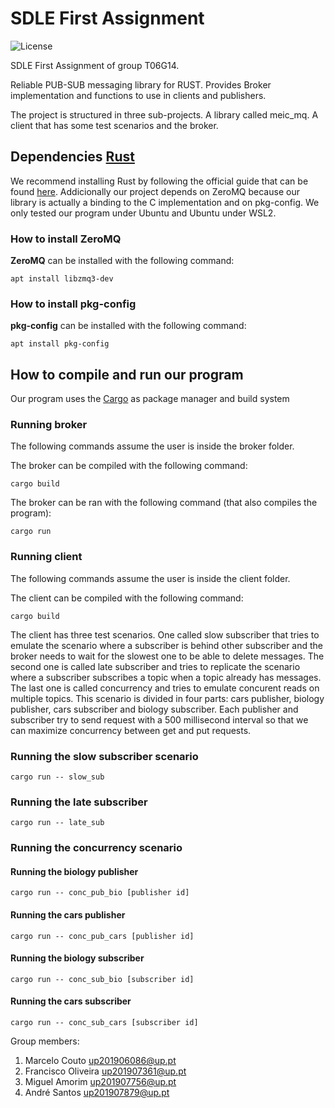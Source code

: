 # SDLE First Assignment
![License](https://img.shields.io/badge/License-Apache_2.0-blue.svg)

SDLE First Assignment of group T06G14.

Reliable PUB-SUB messaging library for RUST. Provides Broker implementation and functions to use in clients and publishers.

The project is structured in three sub-projects. A library called meic_mq. A client that has some test scenarios and the broker.

## Dependencies [Rust](https://www.rust-lang.org/)
We recommend installing Rust by following the official guide that can be found [here](https://www.rust-lang.org/learn/get-started). Addicionally our project depends on ZeroMQ because our library is actually a binding to the C implementation and on pkg-config. We only tested our program under Ubuntu and Ubuntu under WSL2.

### How to install ZeroMQ

**ZeroMQ** can be installed with the following command:

```
apt install libzmq3-dev
```

### How to install pkg-config
**pkg-config** can be installed with the following command:

```
apt install pkg-config
```

## How to compile and run our program
Our program uses the [Cargo](https://doc.rust-lang.org/cargo/) as package manager and build system

### Running broker
The following commands assume the user is inside the broker folder.

The broker can be compiled with the following command:

```
cargo build
```

The broker can be ran with the following command (that also compiles the program):

```
cargo run
```

### Running client
The following commands assume the user is inside the client folder.

The client can be compiled with the following command:

```
cargo build
```

The client has three test scenarios. One called slow subscriber that tries to emulate the scenario where a subscriber is behind other subscriber and the broker needs to wait for the slowest one to be able to delete messages. The second one is called late subscriber and tries to replicate the scenario where a subscriber subscribes a topic when a topic already has messages. The last one is called concurrency and tries to emulate concurent reads on multiple topics. This scenario is divided in four parts: cars publisher, biology publisher, cars subscriber and biology subscriber. Each publisher and subscriber try to send request with a 500 millisecond interval so that we can maximize concurrency between get and put requests. 

### Running the slow subscriber scenario

```
cargo run -- slow_sub
```

### Running the late subscriber

```
cargo run -- late_sub
```

### Running the concurrency scenario

#### Running the biology publisher
```
cargo run -- conc_pub_bio [publisher id]
```

#### Running the cars publisher
```
cargo run -- conc_pub_cars [publisher id]
```

#### Running the biology subscriber
```
cargo run -- conc_sub_bio [subscriber id]
```

#### Running the cars subscriber
```
cargo run -- conc_sub_cars [subscriber id]
```

Group members:

1. Marcelo Couto up201906086@up.pt
2. Francisco Oliveira up201907361@up.pt
3. Miguel Amorim up201907756@up.pt
4. André Santos up201907879@up.pt

